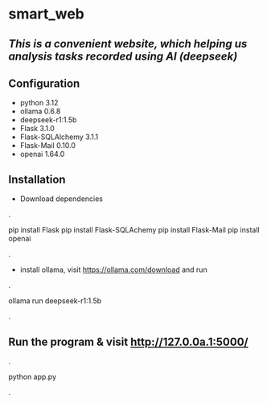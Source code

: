 # smart_web

## _This is a convenient website, which helping us analysis tasks recorded using AI (deepseek)_

## Configuration
* python 3.12
* ollama 0.6.8
* deepseek-r1:1.5b
* Flask 3.1.0
* Flask-SQLAlchemy 3.1.1
* Flask-Mail 0.10.0
* openai 1.64.0


## Installation
* Download dependencies

.

  pip install Flask
  pip install Flask-SQLAchemy
  pip install Flask-Mail
  pip install openai
  
.

* install ollama, visit <https://ollama.com/download> and run

.

  ollama run deepseek-r1:1.5b

.

## Run the program & visit <http://127.0.0a.1:5000/>

.

  python app.py

.
